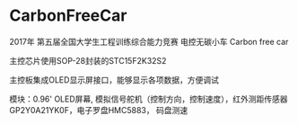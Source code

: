 # CarbonFreeCar
2017年 第五届全国大学生工程训练综合能力竞赛 电控无碳小车 Carbon free car

主控芯片使用SOP-28封装的STC15F2K32S2

主控板集成OLED显示屏接口，能够显示各项数据，方便调试

模块：0.96' OLED屏幕, 模拟信号舵机（控制方向，控制速度），红外测距传感器GP2Y0A21YK0F，电子罗盘HMC5883， 码盘测速


